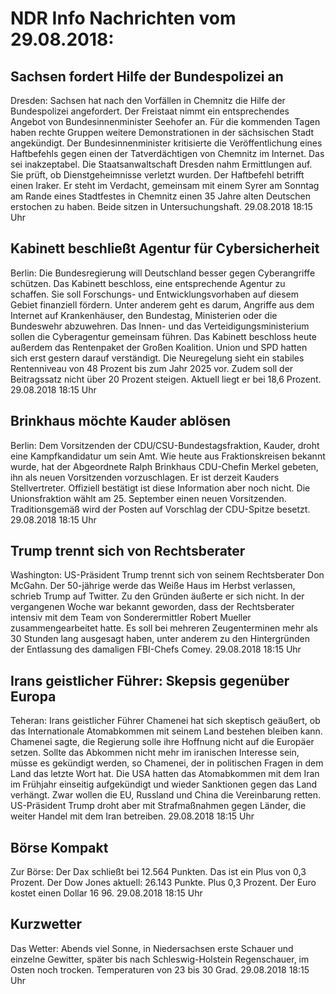 # NDR Info Nachrichten vom 29.08.2018:


## Sachsen fordert Hilfe der Bundespolizei an
Dresden: Sachsen hat nach den Vorfällen in Chemnitz die Hilfe der Bundespolizei angefordert. Der Freistaat nimmt ein entsprechendes Angebot von Bundesinnenminister Seehofer an. Für die kommenden Tagen haben rechte Gruppen weitere Demonstrationen in der sächsischen Stadt angekündigt. Der Bundesinnenminister kritisierte die Veröffentlichung eines Haftbefehls gegen einen der Tatverdächtigen von Chemnitz im Internet. Das sei inakzeptabel. Die Staatsanwaltschaft Dresden nahm Ermittlungen auf. Sie prüft, ob Dienstgeheimnisse verletzt wurden. Der Haftbefehl betrifft einen Iraker. Er steht im Verdacht, gemeinsam mit einem Syrer am Sonntag am Rande eines Stadtfestes in Chemnitz einen 35 Jahre alten Deutschen erstochen zu haben. Beide sitzen in Untersuchungshaft. 29.08.2018 18:15 Uhr 

## Kabinett beschließt Agentur für Cybersicherheit
Berlin: Die Bundesregierung will Deutschland besser gegen Cyberangriffe schützen. Das Kabinett beschloss, eine entsprechende Agentur zu schaffen. Sie soll Forschungs- und Entwicklungsvorhaben auf diesem Gebiet finanziell fördern. Unter anderem geht es darum, Angriffe aus dem Internet auf Krankenhäuser, den Bundestag, Ministerien oder die Bundeswehr abzuwehren. Das Innen- und das Verteidigungsministerium sollen die Cyberagentur gemeinsam führen. Das Kabinett beschloss heute außerdem das Rentenpaket der Großen Koalition. Union und SPD hatten sich erst gestern darauf verständigt. Die Neuregelung sieht ein stabiles Rentenniveau von 48 Prozent bis zum Jahr 2025 vor. Zudem soll der Beitragssatz nicht über 20 Prozent steigen. Aktuell liegt er bei 18,6 Prozent. 29.08.2018 18:15 Uhr 

## Brinkhaus möchte Kauder ablösen
Berlin: Dem Vorsitzenden der CDU/CSU-Bundestagsfraktion, Kauder, droht eine Kampfkandidatur um sein Amt. Wie heute aus Fraktionskreisen bekannt wurde, hat der Abgeordnete Ralph Brinkhaus CDU-Chefin Merkel gebeten, ihn als neuen Vorsitzenden vorzuschlagen. Er ist derzeit Kauders Stellvertreter. Offiziell bestätigt ist diese Information aber noch nicht. Die Unionsfraktion wählt am 25. September einen neuen Vorsitzenden. Traditionsgemäß wird der Posten auf Vorschlag der CDU-Spitze besetzt. 29.08.2018 18:15 Uhr 

## Trump trennt sich von Rechtsberater
Washington: US-Präsident Trump trennt sich von seinem Rechtsberater Don McGahn. Der 50-jährige werde das Weiße Haus im Herbst verlassen, schrieb Trump auf Twitter. Zu den Gründen äußerte er sich nicht. In der vergangenen Woche war bekannt geworden, dass der Rechtsberater intensiv mit dem Team von Sonderermittler Robert Mueller zusammengearbeitet hatte. Es soll bei mehreren Zeugenterminen mehr als 30 Stunden lang ausgesagt haben, unter anderem zu den Hintergründen der Entlassung des damaligen FBI-Chefs Comey. 29.08.2018 18:15 Uhr 

## Irans geistlicher Führer: Skepsis gegenüber Europa
Teheran:	Irans geistlicher Führer Chamenei hat sich skeptisch geäußert, ob das Internationale Atomabkommen mit seinem Land bestehen bleiben kann. Chamenei sagte, die Regierung solle ihre Hoffnung nicht auf die Europäer setzen. Sollte das Abkommen nicht mehr im iranischen Interesse sein, müsse es gekündigt werden, so Chamenei, der in politischen Fragen in dem Land das letzte Wort hat. Die USA hatten das Atomabkommen mit dem Iran im Frühjahr einseitig aufgekündigt und wieder Sanktionen gegen das Land verhängt. Zwar wollen die EU, Russland und China die Vereinbarung retten. US-Präsident Trump droht aber mit Strafmaßnahmen gegen Länder, die weiter Handel mit dem Iran betreiben. 29.08.2018 18:15 Uhr 

## Börse Kompakt
Zur Börse: Der Dax schließt bei 12.564 Punkten. Das ist ein Plus von 0,3 Prozent. Der Dow Jones aktuell: 26.143 Punkte. Plus 0,3 Prozent. Der Euro kostet einen Dollar 16 96. 29.08.2018 18:15 Uhr 

## Kurzwetter
Das Wetter: Abends viel Sonne, in Niedersachsen erste Schauer und einzelne Gewitter, später bis nach Schleswig-Holstein Regenschauer, im Osten noch trocken. Temperaturen von 23 bis 30 Grad. 29.08.2018 18:15 Uhr 
